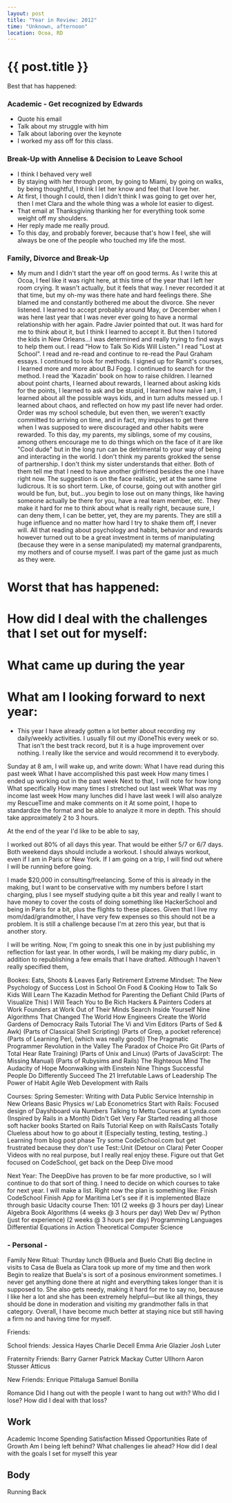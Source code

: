 ```yaml
---
layout: post
title: "Year in Review: 2012"
time: "Unknown, afternoon"
location: Ocoa, RD
---
```


{{ post.title }}
================

Best that has happened:

### Academic - Get recognized by Edwards
* Quote his email
* Talk about my struggle with him
* Talk about laboring over the keynote
* I worked my ass off for this class.
### Break-Up with Annelise & Decision to Leave School
* I think I behaved very well
* By staying with her through prom, by going to Miami, by going on walks, by being thoughtful, I think I let her know and feel that I love her.
* At first, I though I could, then I didn't think I was going to get over her, then I met Clara and the whole thing was a whole lot easier to digest.
* That email at Thanksgiving thanking her for everything took some weight off my shoulders.
* Her reply made me really proud.
* To this day, and probably forever, because that's how I feel, she will always be one of the people who touched my life the most.
### Family, Divorce and Break-Up
* My mum and I didn't start the year off on good terms.
  As I write this at Ocoa, I feel like it was right here, at this time of the year that I left her room crying. It wasn't actually, but it feels that way. I never recorded it at that time, but my oh-my was there hate and hard feelings there.
  She blamed me and constantly bothered me about the divorce.
  She never listened.
  I learned to accept probably around May, or December when I was here last year that I was never ever going to have a normal relationship with her again. Padre Javier pointed that out.
  It was hard for me to think about it, but I think I learned to accept it.
  But then I tutored the kids in New Orleans…I was determined and really trying to find ways to help them out. I read "How to Talk So Kids Will Listen." I read "Lost at School". I read and re-read and continue to re-read the Paul Graham essays. I continued to look for methods. I signed up for Ramit's courses, I learned more and more about BJ Fogg. I continued to search for the method.
  I read the 'Kazadin' book on how to raise children. I learned about point charts, I learned about rewards, I learned about asking kids for the points, I learned to ask and be stupid, I learned how naive I am, I learned about all the possible ways kids, and in turn adults messed up. I learned about chaos, and reflected on how my past life never had order. Order was my school schedule, but even then, we weren't exactly committed to arriving on time, and in fact, my impulses to get there when I was supposed to were discouraged and other habits were rewarded. To this day, my parents, my siblings, some of my cousins, among others encourage me to do things which on the face of it are like "Cool dude" but in the long run can be detrimental to your way of being and interacting in the world. I don't think my parents grokked the sense of partnership. I don't think my sister understands that either. Both of them tell me that I need to have another girlfriend besides the one I have right now. The suggestion is on the face realistic, yet at the same time ludicrous. It is so short term. Like, of course, going out with another girl would be fun, but, but…you begin to lose out on many things, like having someone actually be there for you, have a real team member, etc. They make it hard for me to think about what is really right, because sure, I can deny them, I can be better, yet, they are my parents. They are still a huge influence and no matter how hard I try to shake them off, I never will.
  All that reading about psychology and habits, behavior and rewards however turned out to be a great investment in terms of manipulating (because they were in a sense manipulated) my maternal grandparents, my mothers and of course myself. I was part of the game just as much as they were.

# Worst that has happened:

# How did I deal with the challenges that I set out for myself:

# What came up during the year

# What am I looking forward to next year:
  * This year I have already gotten a lot better about recording my daily/weekly activities. I usually fill out my iDoneThis every week or so. That isn't the best track record, but it is a huge improvement over nothing. I really like the service and would recommend it to everybody.

  Sunday at 8 am, I will wake up, and write down:
  What I have read during this past week
  What I have accomplished this past week
  How many times I ended up working out in the past week
  Next to that, I will note for how long
  What specifically
  How many times I stretched out last week
  What was my income last week
  How many lunches did I have last week
  I will also analyze my RescueTime and make comments on it
  At some point, I hope to standardize the format and be able to analyze it more in depth.
  This should take approximately 2 to 3 hours.

At the end of the year I'd like to be able to say,

  I worked out 80% of all days this year.
  That would be either 5/7 or 6/7 days.
  Both weekend days should include a workout.
  I should always workout, even if I am in Paris or New York.
  If I am going on a trip, I will find out where I will be running before going.

  I made $20,000 in consulting/freelancing.
  Some of this is already in the making, but I want to be conservative with my numbers before I start charging, plus I see myself studying quite a bit this year and really I want to have money to cover the costs of doing something like HackerSchool and being in Paris for a bit, plus the flights to these places.
  Given that I live my mom/dad/grandmother, I have very few expenses so this should not be a problem.
  It is still a challenge because I'm at zero this year, but that is another story.

  I will be writing. Now, I'm going to sneak this one in by just publishing my reflection for last year. In other words, I will be making my diary public, in addition to republishing a few emails that I have drafted.
  Although I haven't really specified them,


Bookes:
	Eats, Shoots & Leaves
	Early Retirement Extreme
	Mindset: The New Psychology of Success
	Lost in School
	On Food & Cooking
	How to Talk So Kids Will Learn
	The Kazadin Method for Parenting the Defiant Child
	(Parts of Visualize This)
	I Will Teach You to Be Rich
	Hackers & Painters
	Coders at Work
	Founders at Work
	Out of Their Minds
	Search Inside Yourself
	Nine Algorithms That Changed The World
	How Engineers Create the World
	Gardens of Democracy
	Rails Tutorial
	The Vi and Vim Editors
	(Parts of Sed & Awk)
	(Parts of Classical Shell Scripting)
	(Parts of Grep, a pocket reference)
	(Parts of Learning Perl, (which was really good))
	The Pragmatic Programmer
	Revolution in the Valley
	The Paradox of Choice
	Pro Git
	(Parts of Total Hear Rate Training)
	(Parts of Unix and Linux)
	(Parts of JavaScirpt: The Missing Manual)
	(Parts of Rubysims and Rails)
	The Righteous Mind
	The Audacity of Hope
	Moonwalking with Einstein
	Nine Things Successful People Do Differently
	Succeed
	The 21 Irrefutable Laws of Leadership
	The Power of Habit
	Agile Web Development with Rails

Courses:
	Spring Semester:
		Writing with Data
		Public Service Internship in New Orleans
		Basic Physics w/ Lab
		Econometrics
	Start with Rails:
		Focused design of Dayshboard via Numbers
		Talking to Mettu
		Courses at Lynda.com (Inspired by Rails in a Month)
		Didn't Get Very Far
		Started reading all those soft hacker books
		Started on Rails Tutorial
		Keep on with RailsCasts
		Totally Clueless about how to go about it
		(Especially testing, testing, testing..)
		Learning from blog post phase
		Try some CodeSchool.com but get frustrated because they don't use Test::Unit
		(Detour on Clara)
		Peter Cooper Videos with no real purpose, but I really real enjoy these.
		Figure out that
		Get focused on CodeSchool, get back on the Deep Dive mood

Next Year:
The DeepDive has proven to be far more productive, so I will continue to do that sort of thing.
I need to decide on which courses to take for next year. I will make a list.
Right now the plan is something like:
Finish CodeSchool
Finish App for Maritima
Let's see if it is implemented
Blaze through basic Udacity course
Then:
101 (2 weeks @ 3 hours per day)
Linear Algebra Book
Algorithms (4 weeks @ 3 hours per day)
Web Dev w/ Python (just for experience) (2 weeks @ 3 hours per day)
Programming Languages
Differential Equations in Action
Theoretical Computer Science

### - Personal - ###
Family
New Ritual:
Thurday lunch @Buela and Buelo Chati
Big decline in visits to Casa de Buela as Clara took up more of my time and then work
Begin to realize that Buela's is sort of a posinous environment sometimes.
I never get anything done there at night and everything takes longer than it is supposed to.
She also gets needy, making it hard for me to say no, because I like her a lot and she has been extremely helpful—but like all things, they should be done in moderation and visiting my grandmother falls in that category.
Overall, I have become much better at staying nice but still having a firm no and having time for myself.

Friends:

  School friends:
    Jessica Hayes
    Charlie Decell
    Emma
    Arie Glazier
    Josh Luter

  Fraternity Friends:
    Barry Garner
    Patrick Mackay
    Cutter Ullhorn
    Aaron Stusser
    Atticus

  New Friends:
    Enrique Pittaluga
    Samuel Bonilla

Romance
  Did I hang out with the people I want to hang out with?
  Who did I lose? How did I deal with that loss?

##  Work
  Academic
  Income
  Spending
  Satisfaction
  Missed Opportunities
  Rate of Growth
  Am I being left behind?
  What challenges lie ahead?
  How did I deal with the goals I set for myself this year
## Body
  Running
  Back

